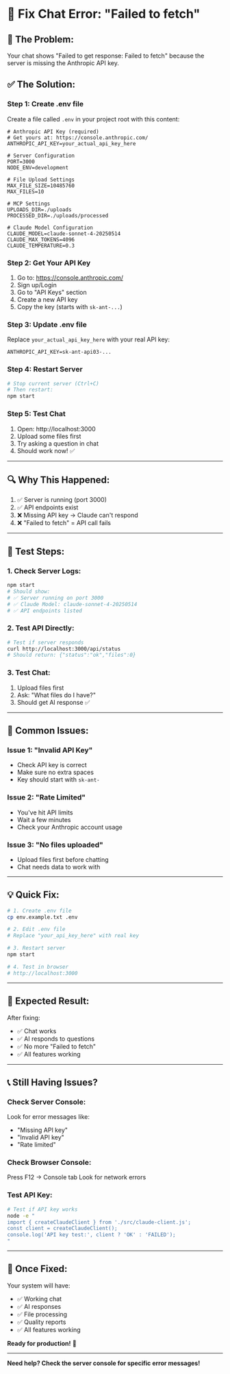 # 🔧 Fix Chat Error: "Failed to fetch"

## 🚨 **The Problem:**
Your chat shows "Failed to get response: Failed to fetch" because the server is missing the Anthropic API key.

## ✅ **The Solution:**

### **Step 1: Create .env file**

Create a file called `.env` in your project root with this content:

```env
# Anthropic API Key (required)
# Get yours at: https://console.anthropic.com/
ANTHROPIC_API_KEY=your_actual_api_key_here

# Server Configuration
PORT=3000
NODE_ENV=development

# File Upload Settings
MAX_FILE_SIZE=10485760
MAX_FILES=10

# MCP Settings
UPLOADS_DIR=./uploads
PROCESSED_DIR=./uploads/processed

# Claude Model Configuration
CLAUDE_MODEL=claude-sonnet-4-20250514
CLAUDE_MAX_TOKENS=4096
CLAUDE_TEMPERATURE=0.3
```

### **Step 2: Get Your API Key**

1. Go to: https://console.anthropic.com/
2. Sign up/Login
3. Go to "API Keys" section
4. Create a new API key
5. Copy the key (starts with `sk-ant-...`)

### **Step 3: Update .env file**

Replace `your_actual_api_key_here` with your real API key:

```env
ANTHROPIC_API_KEY=sk-ant-api03-...
```

### **Step 4: Restart Server**

```bash
# Stop current server (Ctrl+C)
# Then restart:
npm start
```

### **Step 5: Test Chat**

1. Open: http://localhost:3000
2. Upload some files first
3. Try asking a question in chat
4. Should work now! ✅

---

## 🔍 **Why This Happened:**

1. ✅ Server is running (port 3000)
2. ✅ API endpoints exist
3. ❌ Missing API key → Claude can't respond
4. ❌ "Failed to fetch" = API call fails

---

## 🧪 **Test Steps:**

### **1. Check Server Logs:**
```bash
npm start
# Should show:
# ✅ Server running on port 3000
# ✅ Claude Model: claude-sonnet-4-20250514
# ✅ API endpoints listed
```

### **2. Test API Directly:**
```bash
# Test if server responds
curl http://localhost:3000/api/status
# Should return: {"status":"ok","files":0}
```

### **3. Test Chat:**
1. Upload files first
2. Ask: "What files do I have?"
3. Should get AI response ✅

---

## 🚨 **Common Issues:**

### **Issue 1: "Invalid API Key"**
- Check API key is correct
- Make sure no extra spaces
- Key should start with `sk-ant-`

### **Issue 2: "Rate Limited"**
- You've hit API limits
- Wait a few minutes
- Check your Anthropic account usage

### **Issue 3: "No files uploaded"**
- Upload files first before chatting
- Chat needs data to work with

---

## 💡 **Quick Fix:**

```bash
# 1. Create .env file
cp env.example.txt .env

# 2. Edit .env file
# Replace "your_api_key_here" with real key

# 3. Restart server
npm start

# 4. Test in browser
# http://localhost:3000
```

---

## 🎯 **Expected Result:**

After fixing:
- ✅ Chat works
- ✅ AI responds to questions
- ✅ No more "Failed to fetch"
- ✅ All features working

---

## 📞 **Still Having Issues?**

### **Check Server Console:**
Look for error messages like:
- "Missing API key"
- "Invalid API key" 
- "Rate limited"

### **Check Browser Console:**
Press F12 → Console tab
Look for network errors

### **Test API Key:**
```bash
# Test if API key works
node -e "
import { createClaudeClient } from './src/claude-client.js';
const client = createClaudeClient();
console.log('API key test:', client ? 'OK' : 'FAILED');
"
```

---

## 🎉 **Once Fixed:**

Your system will have:
- ✅ Working chat
- ✅ AI responses
- ✅ File processing
- ✅ Quality reports
- ✅ All features working

**Ready for production!** 🚀

---

**Need help? Check the server console for specific error messages!**
